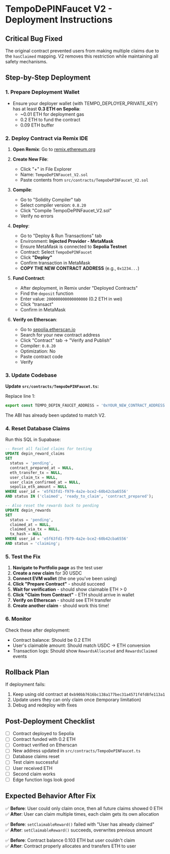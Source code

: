 # TempoDePINFaucet V2 - Deployment Instructions

## Critical Bug Fixed
The original contract prevented users from making multiple claims due to the `hasClaimed` mapping. V2 removes this restriction while maintaining all safety mechanisms.

## Step-by-Step Deployment

### 1. Prepare Deployment Wallet
- Ensure your deployer wallet (with TEMPO_DEPLOYER_PRIVATE_KEY) has at least **0.3 ETH on Sepolia**:
  - ~0.01 ETH for deployment gas
  - 0.2 ETH to fund the contract
  - 0.09 ETH buffer

### 2. Deploy Contract via Remix IDE

1. **Open Remix**: Go to [remix.ethereum.org](https://remix.ethereum.org)

2. **Create New File**:
   - Click "+" in File Explorer
   - Name: `TempoDePINFaucet_V2.sol`
   - Paste contents from `src/contracts/TempoDePINFaucet_V2.sol`

3. **Compile**:
   - Go to "Solidity Compiler" tab
   - Select compiler version: `0.8.20`
   - Click "Compile TempoDePINFaucet_V2.sol"
   - Verify no errors

4. **Deploy**:
   - Go to "Deploy & Run Transactions" tab
   - Environment: **Injected Provider - MetaMask**
   - Ensure MetaMask is connected to **Sepolia Testnet**
   - Contract: Select `TempoDePINFaucet`
   - Click **"Deploy"**
   - Confirm transaction in MetaMask
   - **COPY THE NEW CONTRACT ADDRESS** (e.g., `0x1234...`)

5. **Fund Contract**:
   - After deployment, in Remix under "Deployed Contracts"
   - Find the `deposit` function
   - Enter value: `200000000000000000` (0.2 ETH in wei)
   - Click "transact"
   - Confirm in MetaMask

6. **Verify on Etherscan**:
   - Go to [sepolia.etherscan.io](https://sepolia.etherscan.io)
   - Search for your new contract address
   - Click "Contract" tab → "Verify and Publish"
   - Compiler: `0.8.20`
   - Optimization: No
   - Paste contract code
   - Verify

### 3. Update Codebase

**Update `src/contracts/TempoDePINFaucet.ts`:**

Replace line 1:
```typescript
export const TEMPO_DEPIN_FAUCET_ADDRESS = '0xYOUR_NEW_CONTRACT_ADDRESS' as const;
```

The ABI has already been updated to match V2.

### 4. Reset Database Claims

Run this SQL in Supabase:

```sql
-- Reset all failed claims for testing
UPDATE depin_reward_claims 
SET 
  status = 'pending',
  contract_prepared_at = NULL,
  eth_transfer_tx = NULL,
  user_claim_tx = NULL,
  user_claim_confirmed_at = NULL,
  sepolia_eth_amount = NULL
WHERE user_id = 'e5f63fd1-f979-4a2e-bce2-60b42cba6556'
AND status IN ('claimed', 'ready_to_claim', 'contract_prepared');

-- Also reset the rewards back to pending
UPDATE depin_rewards
SET 
  status = 'pending',
  claimed_at = NULL,
  claimed_via_tx = NULL,
  tx_hash = NULL
WHERE user_id = 'e5f63fd1-f979-4a2e-bce2-60b42cba6556'
AND status = 'claiming';
```

### 5. Test the Fix

1. **Navigate to Portfolio page** as the test user
2. **Create a new claim** for 30 USDC
3. **Connect EVM wallet** (the one you've been using)
4. **Click "Prepare Contract"** - should succeed
5. **Wait for verification** - should show claimable ETH > 0
6. **Click "Claim from Contract"** - ETH should arrive in wallet
7. **Verify on Etherscan** - should see ETH transfer
8. **Create another claim** - should work this time!

### 6. Monitor

Check these after deployment:
- Contract balance: Should be 0.2 ETH
- User's claimable amount: Should match USDC → ETH conversion
- Transaction logs: Should show `RewardsAllocated` and `RewardsClaimed` events

## Rollback Plan

If deployment fails:
1. Keep using old contract at `0xb90bb7616bc138a177bec31a4571f4fd8fe113a1`
2. Update users they can only claim once (temporary limitation)
3. Debug and redeploy with fixes

## Post-Deployment Checklist

- [ ] Contract deployed to Sepolia
- [ ] Contract funded with 0.2 ETH
- [ ] Contract verified on Etherscan
- [ ] New address updated in `src/contracts/TempoDePINFaucet.ts`
- [ ] Database claims reset
- [ ] Test claim successful
- [ ] User received ETH
- [ ] Second claim works
- [ ] Edge function logs look good

## Expected Behavior After Fix

✅ **Before**: User could only claim once, then all future claims showed 0 ETH  
✅ **After**: User can claim multiple times, each claim gets its own allocation

✅ **Before**: `setClaimableReward()` failed with "User has already claimed"  
✅ **After**: `setClaimableReward()` succeeds, overwrites previous amount

✅ **Before**: Contract balance 0.103 ETH but user couldn't claim  
✅ **After**: Contract properly allocates and transfers ETH to user

